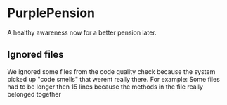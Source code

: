 # PurplePension

A healthy awareness now for a better pension later.

## Ignored files
We ignored some files from the code quality check because the system picked up "code smells" that werent really there.
For example:
Some files had to be longer then 15 lines because the methods in the file really belonged together
